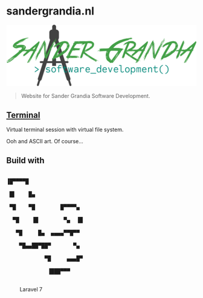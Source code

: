 # sandergrandia.nl

![logo.png](public/images/logo/logo.png)

> Website for Sander Grandia Software Development.

## [Terminal](https://sandergrandia.nl/terminal/)

Virtual terminal session with virtual file system.

Ooh and ASCII art. Of course...

## Build with

<span style="font-family: monospace;white-space: pre;">
▐█▀▀▀▀█<br/>
&nbsp;█▌&nbsp;&nbsp;&nbsp;&nbsp;█▄<br/>
&nbsp;▀█&nbsp;&nbsp;&nbsp;&nbsp;▀█&nbsp;&nbsp;&nbsp;&nbsp;&nbsp;&nbsp;&nbsp;&nbsp;█▀▀▀▀▄<br/>
&nbsp;&nbsp;▀█&nbsp;&nbsp;&nbsp;&nbsp;▐█&nbsp;&nbsp;&nbsp;&nbsp;&nbsp;&nbsp;&nbsp;&nbsp;▀▄&nbsp;&nbsp;▐█<br/>
&nbsp;&nbsp;&nbsp;▀█&nbsp;&nbsp;&nbsp;&nbsp;&nbsp;█▄&nbsp;&nbsp;▄▄▄▄▀▀█▀▀<br/>
&nbsp;&nbsp;&nbsp;&nbsp;▀█▄▄██▀██▀&nbsp;&nbsp;&nbsp;&nbsp;&nbsp;&nbsp;&nbsp;▀▄<br/>
&nbsp;&nbsp;&nbsp;&nbsp;&nbsp;&nbsp;&nbsp;&nbsp;&nbsp;&nbsp;&nbsp;&nbsp;▀█&nbsp;&nbsp;&nbsp;&nbsp;&nbsp;▄▄▄█▀<br/>
&nbsp;&nbsp;&nbsp;&nbsp;&nbsp;&nbsp;&nbsp;&nbsp;&nbsp;&nbsp;&nbsp;&nbsp;&nbsp;▐███▀▀▀<br/>
</span>

&nbsp;&nbsp;&nbsp;&nbsp;&nbsp;&nbsp;&nbsp;&nbsp;&nbsp;Laravel 7
